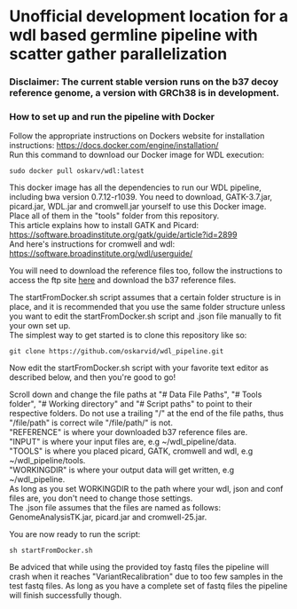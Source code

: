 # Unofficial development location for a wdl based germline pipeline with scatter gather parallelization

### Disclaimer: The current stable version runs on the b37 decoy reference genome, a version with GRCh38 is in development.

### How to set up and run the pipeline with Docker  
Follow the appropriate instructions on Dockers website for installation instructions: https://docs.docker.com/engine/installation/  
Run this command to download our Docker image for WDL execution:  
```
sudo docker pull oskarv/wdl:latest
```
This docker image has all the dependencies to run our WDL pipeline, including bwa version 0.7.12-r1039. You need to download, GATK-3.7.jar, picard.jar, WDL.jar and cromwell.jar yourself to use this Docker image. Place all of them in the "tools" folder from this repository.  
This article explains how to install GATK and Picard: https://software.broadinstitute.org/gatk/guide/article?id=2899  
And here's instructions for cromwell and wdl: https://software.broadinstitute.org/wdl/userguide/  

You will need to download the reference files too, follow the instructions to access the ftp site [here](https://software.broadinstitute.org/gatk/download/bundle) and download the b37 reference files.

The startFromDocker.sh script assumes that a certain folder structure is in place, and it is recommended that you use the same folder structure unless you want to edit the startFromDocker.sh script and .json file manually to fit your own set up.  
The simplest way to get started is to clone this repository like so:
```
git clone https://github.com/oskarvid/wdl_pipeline.git
```
Now edit the startFromDocker.sh script with your favorite text editor as described below, and then you're good to go!  

Scroll down and change the file paths at "# Data File Paths", "# Tools folder", "# Working directory" and "# Script paths" to point to their respective folders. Do not use a trailing "/" at the end of the file paths, thus "/file/path" is correct wile "/file/path/" is not.  
"REFERENCE" is where your downloaded b37 reference files are.  
"INPUT" is where your input files are, e.g ~/wdl_pipeline/data.  
"TOOLS" is where you placed picard, GATK, cromwell and wdl, e.g ~/wdl_pipeline/tools.  
"WORKINGDIR" is where your output data will get written, e.g ~/wdl_pipeline.  
As long as you set WORKINGDIR to the path where your wdl, json and conf files are, you don't need to change those settings.  
The .json file assumes that the files are named as follows: GenomeAnalysisTK.jar, picard.jar and cromwell-25.jar.  

You are now ready to run the script:  
```
sh startFromDocker.sh
```
Be adviced that while using the provided toy fastq files the pipeline will crash when it reaches "VariantRecalibration" due to too few samples in the test fastq files. As long as you have a complete set of fastq files the pipeline will finish successfully though.  
